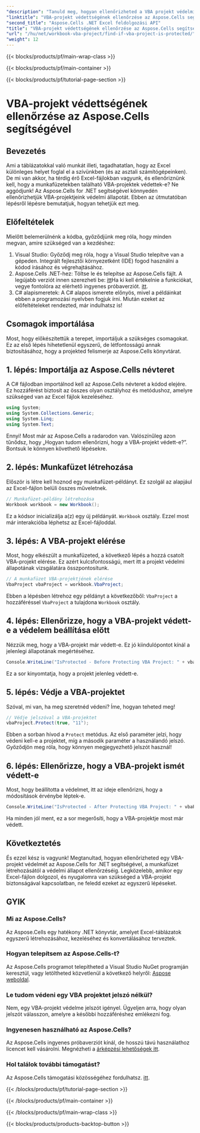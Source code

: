 ```yaml
---
"description": "Tanuld meg, hogyan ellenőrizheted a VBA projekt védelmi állapotát Excelben az Aspose.Cells for .NET használatával, a létrehozástól az ellenőrzésig. Egyszerű útmutató kódpéldákkal."
"linktitle": "VBA-projekt védettségének ellenőrzése az Aspose.Cells segítségével"
"second_title": "Aspose.Cells .NET Excel feldolgozási API"
"title": "VBA-projekt védettségének ellenőrzése az Aspose.Cells segítségével"
"url": "/hu/net/workbook-vba-project/find-if-vba-project-is-protected/"
"weight": 12
---
```


{{< blocks/products/pf/main-wrap-class >}}

{{< blocks/products/pf/main-container >}}

{{< blocks/products/pf/tutorial-page-section >}}

# VBA-projekt védettségének ellenőrzése az Aspose.Cells segítségével

## Bevezetés
Ami a táblázatokkal való munkát illeti, tagadhatatlan, hogy az Excel különleges helyet foglal el a szívünkben (és az asztali számítógépeinken). De mi van akkor, ha térdig érő Excel-fájlokban vagyunk, és ellenőriznünk kell, hogy a munkafüzetekben található VBA-projektek védettek-e? Ne aggódjunk! Az Aspose.Cells for .NET segítségével könnyedén ellenőrizhetjük VBA-projektjeink védelmi állapotát. Ebben az útmutatóban lépésről lépésre bemutatjuk, hogyan tehetjük ezt meg.
## Előfeltételek
Mielőtt belemerülnénk a kódba, győződjünk meg róla, hogy minden megvan, amire szükséged van a kezdéshez:
1. Visual Studio: Győződj meg róla, hogy a Visual Studio telepítve van a gépeden. Integrált fejlesztői környezetként (IDE) fogod használni a kódod írásához és végrehajtásához.
2. Aspose.Cells .NET-hez: Töltse le és telepítse az Aspose.Cells fájlt. A legújabb verziót innen szerezheti be: [itt](https://releases.aspose.com/cells/net/)Ha ki kell értékelnie a funkciókat, vegye fontolóra az elérhető ingyenes próbaverziót. [itt](https://releases.aspose.com/).
3. C# alapismeretek: A C# alapos ismerete előnyös, mivel a példáinkat ebben a programozási nyelvben fogjuk írni.
Miután ezeket az előfeltételeket rendezted, már indulhatsz is!
## Csomagok importálása
Most, hogy előkészítettük a terepet, importáljuk a szükséges csomagokat. Ez az első lépés hihetetlenül egyszerű, de létfontosságú annak biztosításához, hogy a projekted felismerje az Aspose.Cells könyvtárat.
## 1. lépés: Importálja az Aspose.Cells névteret
A C# fájlodban importálnod kell az Aspose.Cells névteret a kódod elejére. Ez hozzáférést biztosít az összes olyan osztályhoz és metódushoz, amelyre szükséged van az Excel fájlok kezeléséhez.
```csharp
using System;
using System.Collections.Generic;
using System.Linq;
using System.Text;
```
Ennyi! Most már az Aspose.Cells a radarodon van.
Valószínűleg azon tűnődsz, hogy „Hogyan tudom ellenőrizni, hogy a VBA-projekt védett-e?”. Bontsuk le könnyen követhető lépésekre.
## 2. lépés: Munkafüzet létrehozása
Először is létre kell hoznod egy munkafüzet-példányt. Ez szolgál az alapjául az Excel-fájlon belüli összes műveletnek.
```csharp
// Munkafüzet-példány létrehozása
Workbook workbook = new Workbook();
```
Ez a kódsor inicializálja a(z) egy új példányát. `Workbook` osztály. Ezzel most már interakcióba léphetsz az Excel-fájloddal.
## 3. lépés: A VBA-projekt elérése
Most, hogy elkészült a munkafüzeted, a következő lépés a hozzá csatolt VBA-projekt elérése. Ez azért kulcsfontosságú, mert itt a projekt védelmi állapotának vizsgálatára összpontosítunk.
```csharp
// A munkafüzet VBA-projektjének elérése
VbaProject vbaProject = workbook.VbaProject;
```
Ebben a lépésben létrehoz egy példányt a következőből: `VbaProject` a hozzáféréssel `VbaProject` a tulajdona `Workbook` osztály.
## 4. lépés: Ellenőrizze, hogy a VBA-projekt védett-e a védelem beállítása előtt
Nézzük meg, hogy a VBA-projekt már védett-e. Ez jó kiindulópontot kínál a jelenlegi állapotának megértéséhez. 
```csharp
Console.WriteLine("IsProtected - Before Protecting VBA Project: " + vbaProject.IsProtected);
```
Ez a sor kinyomtatja, hogy a projekt jelenleg védett-e. 
## 5. lépés: Védje a VBA-projektet
Szóval, mi van, ha meg szeretnéd védeni? Íme, hogyan teheted meg! 
```csharp
// Védje jelszóval a VBA-projektet
vbaProject.Protect(true, "11");
```
Ebben a sorban hívod a `Protect` metódus. Az első paraméter jelzi, hogy védeni kell-e a projektet, míg a második paraméter a használandó jelszó. Győződjön meg róla, hogy könnyen megjegyezhető jelszót használ!
## 6. lépés: Ellenőrizze, hogy a VBA-projekt ismét védett-e
Most, hogy beállította a védelmet, itt az ideje ellenőrizni, hogy a módosítások érvénybe léptek-e. 
```csharp
Console.WriteLine("IsProtected - After Protecting VBA Project: " + vbaProject.IsProtected);
```
Ha minden jól ment, ez a sor megerősíti, hogy a VBA-projektje most már védett.
## Következtetés
És ezzel kész is vagyunk! Megtanultad, hogyan ellenőrizheted egy VBA-projekt védelmét az Aspose.Cells for .NET segítségével, a munkafüzet létrehozásától a védelmi állapot ellenőrzéséig. Legközelebb, amikor egy Excel-fájlon dolgozol, és nyugalomra van szükséged a VBA-projekt biztonságával kapcsolatban, ne feledd ezeket az egyszerű lépéseket. 
## GYIK
### Mi az Aspose.Cells?  
Az Aspose.Cells egy hatékony .NET könyvtár, amelyet Excel-táblázatok egyszerű létrehozásához, kezeléséhez és konvertálásához terveztek.
### Hogyan telepítsem az Aspose.Cells-t?  
Az Aspose.Cells programot telepítheted a Visual Studio NuGet programján keresztül, vagy letöltheted közvetlenül a következő helyről: [Aspose weboldal](https://releases.aspose.com/cells/net/).
### Le tudom védeni egy VBA projektet jelszó nélkül?  
Nem, egy VBA-projekt védelme jelszót igényel. Ügyeljen arra, hogy olyan jelszót válasszon, amelyre a későbbi hozzáféréshez emlékezni fog.
### Ingyenesen használható az Aspose.Cells?  
Az Aspose.Cells ingyenes próbaverziót kínál, de hosszú távú használathoz licencet kell vásárolni. Megnézheti a [árképzési lehetőségek itt](https://purchase.aspose.com/buy).
### Hol találok további támogatást?  
Az Aspose.Cells támogatási közösségéhez fordulhatsz. [itt](https://forum.aspose.com/c/cells/9).

{{< /blocks/products/pf/tutorial-page-section >}}

{{< /blocks/products/pf/main-container >}}

{{< /blocks/products/pf/main-wrap-class >}}

{{< blocks/products/products-backtop-button >}}